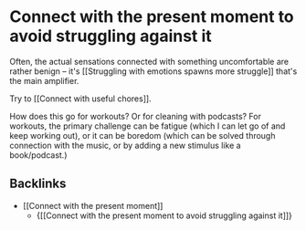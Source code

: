 # Connect with the present moment to avoid struggling against it
Often, the actual sensations connected with something uncomfortable are rather benign – it's [[Struggling with emotions spawns more struggle]] that's the main amplifier.

Try to [[Connect with useful chores]].

How does this go for workouts? Or for cleaning with podcasts?
For workouts, the primary challenge can be fatigue (which I can let go of and keep working out), or it can be boredom (which can be solved through connection with the music, or by adding a new stimulus like a book/podcast.)

## Backlinks
* [[Connect with the present moment]]
	* {[[Connect with the present moment to avoid struggling against it]]}

<!-- #Life -->

<!-- {BearID:3A193694-CFA1-4BA0-A70E-69778ACCA43B-15756-0000130349245869} -->
